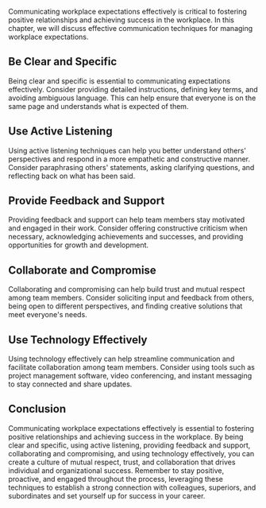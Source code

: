 
Communicating workplace expectations effectively is critical to fostering positive relationships and achieving success in the workplace. In this chapter, we will discuss effective communication techniques for managing workplace expectations.

Be Clear and Specific
---------------------

Being clear and specific is essential to communicating expectations effectively. Consider providing detailed instructions, defining key terms, and avoiding ambiguous language. This can help ensure that everyone is on the same page and understands what is expected of them.

Use Active Listening
--------------------

Using active listening techniques can help you better understand others' perspectives and respond in a more empathetic and constructive manner. Consider paraphrasing others' statements, asking clarifying questions, and reflecting back on what has been said.

Provide Feedback and Support
----------------------------

Providing feedback and support can help team members stay motivated and engaged in their work. Consider offering constructive criticism when necessary, acknowledging achievements and successes, and providing opportunities for growth and development.

Collaborate and Compromise
--------------------------

Collaborating and compromising can help build trust and mutual respect among team members. Consider soliciting input and feedback from others, being open to different perspectives, and finding creative solutions that meet everyone's needs.

Use Technology Effectively
--------------------------

Using technology effectively can help streamline communication and facilitate collaboration among team members. Consider using tools such as project management software, video conferencing, and instant messaging to stay connected and share updates.

Conclusion
----------

Communicating workplace expectations effectively is essential to fostering positive relationships and achieving success in the workplace. By being clear and specific, using active listening, providing feedback and support, collaborating and compromising, and using technology effectively, you can create a culture of mutual respect, trust, and collaboration that drives individual and organizational success. Remember to stay positive, proactive, and engaged throughout the process, leveraging these techniques to establish a strong connection with colleagues, superiors, and subordinates and set yourself up for success in your career.
